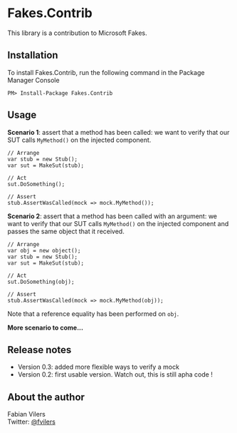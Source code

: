 Fakes.Contrib
=============
This library is a contribution to Microsoft Fakes.

Installation
------------
To install Fakes.Contrib, run the following command in the Package Manager Console

```
PM> Install-Package Fakes.Contrib
```

Usage
-----
**Scenario 1**: assert that a method has been called: we want to verify that our SUT calls `MyMethod()` on the injected component.

```
// Arrange
var stub = new Stub();
var sut = MakeSut(stub);

// Act
sut.DoSomething();

// Assert
stub.AssertWasCalled(mock => mock.MyMethod());
```

**Scenario 2**: assert that a method has been called with an argument: we want to verify that our SUT calls `MyMethod()` on the injected component and passes the same object that it received.

```
// Arrange
var obj = new object();
var stub = new Stub();
var sut = MakeSut(stub);

// Act
sut.DoSomething(obj);

// Assert
stub.AssertWasCalled(mock => mock.MyMethod(obj));
```

Note that a reference equality has been performed on `obj`.

**More scenario to come...**

Release notes
-------------
* Version 0.3: added more flexible ways to verify a mock
* Version 0.2: first usable version. Watch out, this is still apha code !

About the author
------
Fabian Vilers  
Twitter: [@fvilers](http://www.twitter.com/fvilers)
